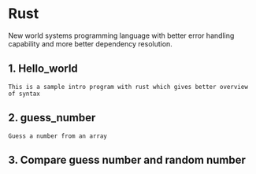 # Rust
New world systems programming language with better error handling capability and more better dependency resolution.

## 1. Hello_world
	This is a sample intro program with rust which gives better overview of syntax

## 2. guess_number 
	Guess a number from an array

## 3. Compare guess number and random number

